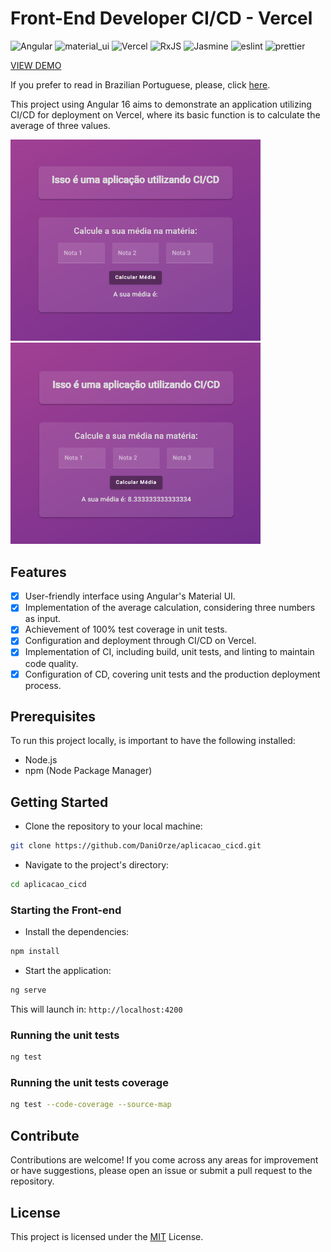 # Front-End Developer CI/CD - Vercel

![Angular](https://img.shields.io/badge/Angular-DD0031?style=for-the-badge&logo=angular&logoColor=white)
![material_ui](https://img.shields.io/badge/Material%20UI-007FFF?style=for-the-badge&logo=mui&logoColor=white)
![Vercel](https://img.shields.io/badge/Vercel-000000?style=for-the-badge&logo=vercel&logoColor=white)
![RxJS](https://img.shields.io/badge/RxJS-B7178C?style=for-the-badge&logo=reactivex&logoColor=white)
![Jasmine](https://img.shields.io/badge/Jasmine-8A4182?style=for-the-badge&logo=jasmine&logoColor=white)
![eslint](https://img.shields.io/badge/eslint-3A33D1?style=for-the-badge&logo=eslint&logoColor=white)
![prettier](https://img.shields.io/badge/prettier-1A2C34?style=for-the-badge&logo=prettier&logoColor=F7BA3E)

[VIEW DEMO](https://aplicacao-cicd.vercel.app/)

If you prefer to read in Brazilian Portuguese, please, click [here](./README-ptbr.md).

This project using Angular 16 aims to demonstrate an application utilizing CI/CD for deployment on Vercel, where its basic function is to calculate the average of three values.

<p align="center">
  <p>
    <img src="src/assets/tela_media.png" width="400px" />
    <img src="src/assets/teste_media.png" width="400px" />
  </p>
</p>

## Features

- [x] User-friendly interface using Angular's Material UI.
- [x] Implementation of the average calculation, considering three numbers as input.
- [x] Achievement of 100% test coverage in unit tests.
- [x] Configuration and deployment through CI/CD on Vercel.
- [x] Implementation of CI, including build, unit tests, and linting to maintain code quality.
- [x] Configuration of CD, covering unit tests and the production deployment process.

## Prerequisites

To run this project locally, is important to have the following installed:

- Node.js
- npm (Node Package Manager)

## Getting Started

- Clone the repository to your local machine:

```bash
git clone https://github.com/DaniOrze/aplicacao_cicd.git
```

- Navigate to the project's directory:

```bash
cd aplicacao_cicd
```

### Starting the Front-end

- Install the dependencies:

```bash
npm install
```

- Start the application:

```bash
ng serve
```

This will launch in: `http://localhost:4200`

### Running the unit tests

```bash
ng test
```

### Running the unit tests coverage

```bash
ng test --code-coverage --source-map
```

## Contribute

Contributions are welcome! If you come across any areas for improvement or have suggestions, please open an issue or submit a pull request to the repository.

## License

This project is licensed under the [MIT](./LICENSE) License.
